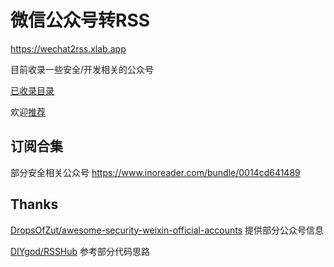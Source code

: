 # 微信公众号转RSS

https://wechat2rss.xlab.app

目前收录一些安全/开发相关的公众号

[已收录目录](list)

欢迎[推荐](https://github.com/ttttmr/wechat2rss/issues)

## 订阅合集

部分安全相关公众号 https://www.inoreader.com/bundle/0014cd641489

## Thanks

[DropsOfZut/awesome-security-weixin-official-accounts](https://github.com/DropsOfZut/awesome-security-weixin-official-accounts) 提供部分公众号信息

[DIYgod/RSSHub](https://github.com/DIYgod/RSSHub) 参考部分代码思路